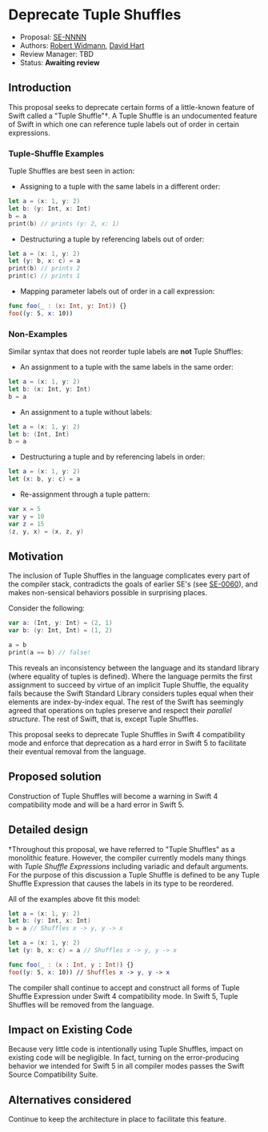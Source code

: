 Deprecate Tuple Shuffles
========================

-   Proposal: [SE-NNNN](NNNN-filename.md)
-   Authors: [Robert Widmann](https://github.com/codafi), [David Hart](https://github.com/hartbit)
-   Review Manager: TBD
-   Status: **Awaiting review**

Introduction
------------

This proposal seeks to deprecate certain forms of a little-known feature of Swift called a "Tuple Shuffle"†. A Tuple Shuffle is an undocumented feature of Swift in which one can reference tuple labels out of order in certain expressions.

### Tuple-Shuffle Examples

Tuple Shuffles are best seen in action:

* Assigning to a tuple with the same labels in a different order:

```swift
let a = (x: 1, y: 2)
let b: (y: Int, x: Int)
b = a
print(b) // prints (y: 2, x: 1)
```

* Destructuring a tuple by referencing labels out of order:

```swift
let a = (x: 1, y: 2)
let (y: b, x: c) = a
print(b) // prints 2
print(c) // prints 1
```

* Mapping parameter labels out of order in a call expression:

```swift
func foo(_ : (x: Int, y: Int)) {}
foo((y: 5, x: 10))
```

### Non-Examples

Similar syntax that does not reorder tuple labels are **not** Tuple Shuffles:

* An assignment to a tuple with the same labels in the same order:

```swift
let a = (x: 1, y: 2)
let b: (x: Int, y: Int)
b = a
```

* An assignment to a tuple without labels:

```swift
let a = (x: 1, y: 2)
let b: (Int, Int)
b = a
```

* Destructuring a tuple and by referencing labels in order:

```swift
let a = (x: 1, y: 2)
let (x: b, y: c) = a
```

* Re-assignment through a tuple pattern:

```swift
var x = 5
var y = 10
var z = 15
(z, y, x) = (x, z, y)
```

Motivation
----------

The inclusion of Tuple Shuffles in the language complicates every part of the compiler stack, contradicts the goals of earlier SE's (see [SE-0060](https://github.com/apple/swift-evolution/blob/9cf2685293108ea3efcbebb7ee6a8618b83d4a90/proposals/0060-defaulted-parameter-order.md)), and makes non-sensical behaviors possible in surprising places.

Consider the following:

```swift
var a: (Int, y: Int) = (2, 1)
var b: (y: Int, Int) = (1, 2)

a = b
print(a == b) // false!
```

This reveals an inconsistency between the language and its standard library (where equality of tuples is defined).  Where the language permits the first assignment to succeed by virtue of an implicit Tuple Shuffle, the equality fails because the Swift Standard Library considers tuples equal when their elements are index-by-index equal. The rest of the Swift has seemingly agreed that operations on tuples preserve and respect their *parallel structure*. The rest of Swift, that is, except Tuple Shuffles.

This proposal seeks to deprecate Tuple Shuffles in Swift 4 compatibility mode and enforce that deprecation as a hard error in Swift 5 to facilitate their eventual removal from the language.

Proposed solution
-----------------

Construction of Tuple Shuffles will become a warning in Swift 4 compatibility mode and will be a hard error in Swift 5.

Detailed design
---------------

†Throughout this proposal, we have referred to "Tuple Shuffles" as a monolithic feature.  However,
the compiler currently models many things with *Tuple Shuffle Expressions* including variadic and default 
arguments. For the purpose of this discussion a Tuple Shuffle is defined to be any Tuple Shuffle Expression 
that causes the labels in its type to be reordered.

All of the examples above fit this model:

```swift
let a = (x: 1, y: 2)
let b: (y: Int, x: Int)
b = a // Shuffles x -> y, y -> x
```

```swift
let a = (x: 1, y: 2)
let (y: b, x: c) = a // Shuffles x -> y, y -> x
```

```swift
func foo(_ : (x : Int, y : Int)) {}
foo((y: 5, x: 10)) // Shuffles x -> y, y -> x
```

The compiler shall continue to accept and construct all forms of Tuple Shuffle Expression under Swift 4 compatibility mode.  In Swift 5, Tuple Shuffles will be removed from the language.

Impact on Existing Code
-----------------------

Because very little code is intentionally using Tuple Shuffles, impact on existing code will be
negligible. In fact, turning on the error-producing behavior we intended for Swift 5 in
all compiler modes passes the Swift Source Compatibility Suite.

Alternatives considered
-----------------------

Continue to keep the architecture in place to facilitate this feature.
